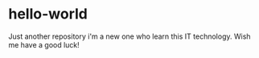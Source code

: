 # hello-world
Just another repository
i'm a new one who learn this IT technology.
Wish me have a good luck!
